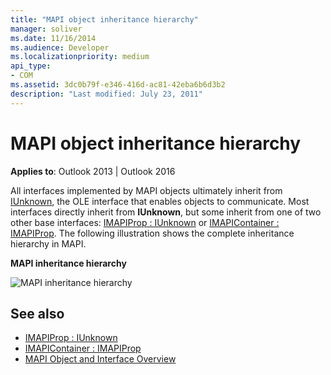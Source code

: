 ```yaml
---
title: "MAPI object inheritance hierarchy"
manager: soliver
ms.date: 11/16/2014
ms.audience: Developer
ms.localizationpriority: medium
api_type:
- COM
ms.assetid: 3dc0b79f-e346-416d-ac81-42eba6b6d3b2
description: "Last modified: July 23, 2011"
---
```


# MAPI object inheritance hierarchy

**Applies to**: Outlook 2013 | Outlook 2016 
  
All interfaces implemented by MAPI objects ultimately inherit from [IUnknown](https://msdn.microsoft.com/library/33f1d79a-33fc-4ce5-a372-e08bda378332%28Office.15%29.aspx), the OLE interface that enables objects to communicate. Most interfaces directly inherit from **IUnknown**, but some inherit from one of two other base interfaces: [IMAPIProp : IUnknown](imapipropiunknown.md) or [IMAPIContainer : IMAPIProp](imapicontainerimapiprop.md). The following illustration shows the complete inheritance hierarchy in MAPI.
  
**MAPI inheritance hierarchy**
  
![MAPI inheritance hierarchy](media/amapi_06.gif "MAPI inheritance hierarchy")
  
## See also

- [IMAPIProp : IUnknown](imapipropiunknown.md) 
- [IMAPIContainer : IMAPIProp](imapicontainerimapiprop.md)
- [MAPI Object and Interface Overview](mapi-object-and-interface-overview.md)

